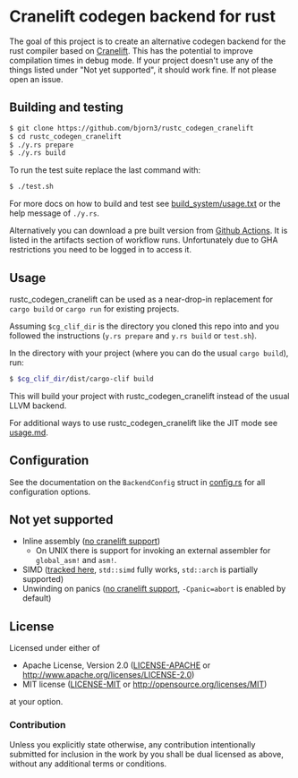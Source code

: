 # Cranelift codegen backend for rust

The goal of this project is to create an alternative codegen backend for the rust compiler based on [Cranelift](https://github.com/bytecodealliance/wasmtime/blob/main/cranelift).
This has the potential to improve compilation times in debug mode.
If your project doesn't use any of the things listed under "Not yet supported", it should work fine.
If not please open an issue.

## Building and testing

```bash
$ git clone https://github.com/bjorn3/rustc_codegen_cranelift
$ cd rustc_codegen_cranelift
$ ./y.rs prepare
$ ./y.rs build
```

To run the test suite replace the last command with:

```bash
$ ./test.sh
```

For more docs on how to build and test see [build_system/usage.txt](build_system/usage.txt) or the help message of `./y.rs`.

Alternatively you can download a pre built version from [Github Actions]. It is listed in the artifacts section
of workflow runs. Unfortunately due to GHA restrictions you need to be logged in to access it.

[Github Actions]: https://github.com/bjorn3/rustc_codegen_cranelift/actions?query=branch%3Amaster+event%3Apush+is%3Asuccess

## Usage

rustc_codegen_cranelift can be used as a near-drop-in replacement for `cargo build` or `cargo run` for existing projects.

Assuming `$cg_clif_dir` is the directory you cloned this repo into and you followed the instructions (`y.rs prepare` and `y.rs build` or `test.sh`).

In the directory with your project (where you can do the usual `cargo build`), run:

```bash
$ $cg_clif_dir/dist/cargo-clif build
```

This will build your project with rustc_codegen_cranelift instead of the usual LLVM backend.

For additional ways to use rustc_codegen_cranelift like the JIT mode see [usage.md](docs/usage.md).

## Configuration

See the documentation on the `BackendConfig` struct in [config.rs](src/config.rs) for all
configuration options.

## Not yet supported

* Inline assembly ([no cranelift support](https://github.com/bytecodealliance/wasmtime/issues/1041))
    * On UNIX there is support for invoking an external assembler for `global_asm!` and `asm!`.
* SIMD ([tracked here](https://github.com/bjorn3/rustc_codegen_cranelift/issues/171), `std::simd` fully works, `std::arch` is partially supported)
* Unwinding on panics ([no cranelift support](https://github.com/bytecodealliance/wasmtime/issues/1677), `-Cpanic=abort` is enabled by default)

## License

Licensed under either of

  * Apache License, Version 2.0 ([LICENSE-APACHE](LICENSE-APACHE) or
    http://www.apache.org/licenses/LICENSE-2.0)
  * MIT license ([LICENSE-MIT](LICENSE-MIT) or
    http://opensource.org/licenses/MIT)

at your option.

### Contribution

Unless you explicitly state otherwise, any contribution intentionally submitted
for inclusion in the work by you shall be dual licensed as above, without any
additional terms or conditions.
